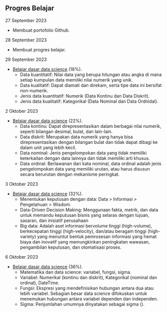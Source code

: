 ## Progres Belajar

27 September 2023
- Membuat portofolio Github.

28 September 2023
- Membuat progres belajar.

29 September 2023
- [Belajar dasar data science](https://www.dicoding.com/academies/615) (18%).
  - Data kuantitatif: Nilai data yang berupa hitungan atau angka di mana setiap kumpulan data memiliki nilai numerik yang unik.
  - Data kualitatif: Dapat diamati dan direkam, serta tipe data ini bersifat non-numerik.
  - Jenis data kuantitatif: Numerik (Data Kontinu dan Data Diskrit).
  - Jenis data kualitatif: Kategorikal (Data Nominal dan Data Ordnidal).

2 Oktober 2023
- [Belajar dasar data science](https://www.dicoding.com/academies/615) (22%).
  - Data kontinu: Dapat direpresentasikan dalam berbagai nilai numerik, seperti bilangan desimal, bulat, dan lain-lain.
  - Data diskrit: Merupakan data numerik yang hanya bisa direpresentasikan dengan bilangan bulat dan tidak dapat dibagi ke dalam unit yang lebih kecil.
  - Data nominal: Jenis pengelompokan data yang tidak memiliki keterkaitan dengan data lainnya dan tidak memiliki arti khusus.
  - Data ordinal: Berlawanan dari kata nominal, data ordinal adalah jenis pengelompokan data yang memiliki urutan, atau harus disusun secara berurutan dengan mekanisme peringkat.

3 Oktober 2023
- [Belajar dasar data science](https://www.dicoding.com/academies/615) (32%).
  - Menentukan keputusan dengan data: Data > Informasi > Pengetahuan > Wisdom.
  - Data-Driven Decision Making: Menggunaan fakta, metrik, dan data untuk memandu keputusan bisnis yang selaras dengan tujuan, sasaran, dan inisiatif perusahaan
  - Big data: Adalah aset informasi bervolume tinggi (high-volume), berkecepatan tinggi (high-velocity), dan/atau beragam tinggi (high-variety) yang menuntut bentuk pemrosesan informasi yang hemat biaya dan inovatif yang memungkinkan peningkatan wawasan, pengambilan keputusan, dan otomatisasi proses.

6 Oktober 2023
- [Belajar dasar data science](https://www.dicoding.com/academies/615) (36%).
  - Matematika dan data science: variabel, fungsi, sigma.
  - Variabel: Numerikal (kontinu dan diskrit), Kategorikal (nominal dan ordinal), DateTime.
  - Fungsi: Ekspresi yang mendefinisikan hubungan antara dua atau lebih variabel. Sebagian besar data science difokuskan untuk menemukan hubungan antara variabel dependen dan independen.
  - Sigma: Penjumlahan umumnya dinyatakan sebagai sigma ().

